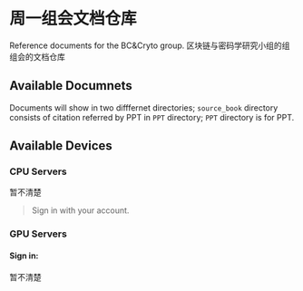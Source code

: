 # 周一组会文档仓库

Reference documents for the BC&Cryto group.
区块链与密码学研究小组的组组会的文档仓库


## Available Documnets
Documents will show in two difffernet directories; `source_book` directory consists of citation referred by PPT in `PPT` directory; `PPT` directory is for PPT.


## Available Devices
### CPU Servers
暂不清楚
> Sign in with your account.
<!-- 
|HostName|IP|
|:------:|:---------:|
|congou-1|101.6.96.181|
|congou-2|101.6.96.182|
|congou-3|101.6.96.183|
|congou-4|101.6.96.184|
|souchong-1|101.6.96.198|
|souchong-2|101.6.96.199|
|sgx-server|192.168.50.54 (Gaoyuan-AP subnet)| -->

### GPU Servers
#### Sign in:
暂不清楚
<!-- 1. > Sign  -->

